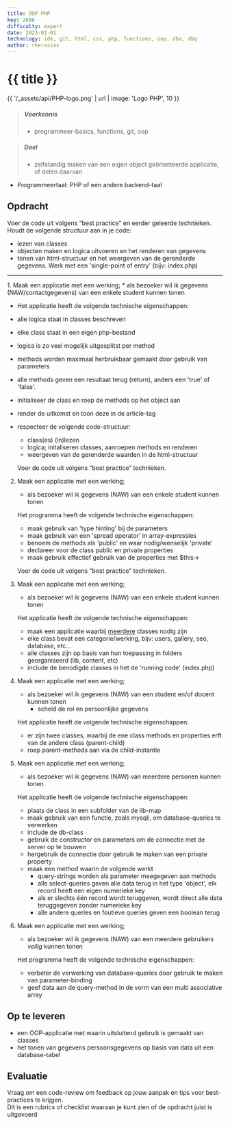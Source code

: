 ```yaml
---
title: OOP PHP
key: 2606
difficulty: expert
date: 2023-01-01
technology: ide, git, html, css, php, functions, oop, dbo, dbq
author: rkerssies
---
```


# {{ title }}

<!-- <img src="{{ '/_assets/api/PHP-logo.png' | url }}" style="width:10%;"> -->
{{ '/_assets/api/PHP-logo.png' | url | image: 'Logo PHP', 10 }}
> ##### Voorkennis
> * programmeer-basics, functions, git, oop

> ##### Doel
> * zelfstandig maken van een eigen object geörienteerde applicatie, of delen daarvan 

* Programmeertaal: PHP of een andere backend-taal

## Opdracht
Voer de code uit volgens “best practice” en eerder geleerde technieken.<br>
Houdt de volgende structuur aan in je code:
* lezen van classes
* objecten maken en logica uitvoeren en het renderen van gegevens
* tonen van html-structuur en het weergeven van de gerenderde gegevens.
  Werk met een 'single-point of entry' (bijv: index.php)

<hr>
1. Maak een applicatie met een werking; 
   * als bezoeker wil ik gegevens (NAW/contactgegevens) van een enkele student kunnen tonen

   * Het applicatie heeft de volgende technische eigenschappen:
   * alle logica staat in classes beschreven
   * elke class staat in een eigen php-bestand
   * logica is zo veel mogelijk uitgesplitst per method
   * methods worden maximaal herbruikbaar gemaakt door gebruik van parameters 
   * alle methods geven een resultaat terug (return), anders een 'true' of 'false'.
   * initialiseer de class en roep de methods op het object aan
   * render de uitkomst en toon deze in de article-tag
   * respecteer de volgende code-structuur:
     * class(es) (in)lezen
     * logica; initaliseren classes, aanroepen methods en renderen
     * weergeven van de gerenderde waarden in de html-structuur
     
     Voer de code uit volgens “best practice” technieken.


2. Maak een applicatie met een werking;
   * als bezoeker wil ik gegevens (NAW) van een enkele student kunnen tonen

   Het programma heeft de volgende technische eigenschappen:
   * maak gebruik van 'type hinting' bij de parameters 
   * maak gebruik van een 'spread operator' in array-expressies
   * benoem de methods als 'public' en waar nodig/wenselijk 'private'
   * declareer voor de class public en private properties
   * maak gebruik effectief gebruik van de properties met $this->
   
   Voer de code uit volgens “best practice” technieken.

3. Maak een applicatie met een werking;
   * als bezoeker wil ik gegevens (NAW) van een enkele student kunnen tonen

   Het applicatie heeft de volgende technische eigenschappen:
   * maak een applicatie waarbij <u>meerdere</u> classes nodig zijn
   * elke class bevat een categorie/werking, bijv: users, gallery, seo, database, etc... 
   * alle classes zijn op basis van hun toepassing in folders georganiseerd (lib, content, etc)
   * include de benodigde classes in het de 'running code' (index.php)

4. Maak een applicatie met een werking;
   * als bezoeker wil ik gegevens (NAW) van een student en/of docent kunnen tonen
     * scheid de rol en persoonlijke gegevens

   Het applicatie heeft de volgende technische eigenschappen:
   * er zijn twee classes, waarbij de ene class methods en properties erft van de andere class (parent-child)
   * roep parent-methods aan via de child-instantie 

5. Maak een applicatie met een werking;
   * als bezoeker wil ik gegevens (NAW) van meerdere personen kunnen tonen
   
   Het applicatie heeft de volgende technische eigenschappen:
   * plaats de class in een subfolder van de lib-map
   * maak gebruik van een functie, zoals mysqli, om database-queries te verwerken 
   * include de db-class
   * gebruik de constructor en parameters om de connectie met de server op te bouwen
   * hergebruik de connectie door gebruik te maken van een private property
   * maak een method waarin de volgende werkt
     * query-strings worden als parameter meegegeven aan methods
     * alle select-queries geven alle data terug in het type 'object', elk record heeft een eigen numerieke key
     * als er slechts één record wordt teruggeven, wordt direct alle data teruggegeven zonder numerieke key  
     * alle andere queries en foutieve queries geven een boolean terug
     
6. Maak een applicatie met een werking;
   * als bezoeker wil ik gegevens (NAW) van een meerdere gebruikers <i>veilig</i> kunnen tonen

   Het programma heeft de volgende technische eigenschappen:
    * verbeter de verwerking van database-queries door gebruik te maken van parameter-binding
    * geef data aan de query-method in de vorm van een multi associative array


## Op te leveren
* een OOP-applicatie met waarin uitsluitend gebruik is gemaakt van classes
* het tonen van gegevens persoonsgegevens op basis van data uit een database-tabel

## Evaluatie
Vraag om een code-review om feedback op jouw aanpak en tips voor best-practices te krijgen.<br>
Dit is een rubrics of checklist waaraan je kunt zien of de opdracht juist is uitgevoerd
